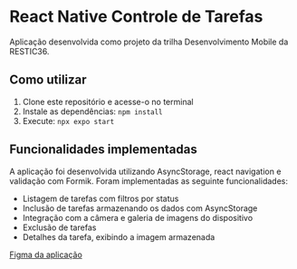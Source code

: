 # React Native Controle de Tarefas
Aplicação desenvolvida como projeto da trilha Desenvolvimento Mobile da RESTIC36.

## Como utilizar
1. Clone este repositório e acesse-o no terminal
2. Instale as dependências: `npm install`
3. Execute: `npx expo start`

## Funcionalidades implementadas
A aplicação foi desenvolvida utilizando AsyncStorage, react navigation e validação com Formik. Foram implementadas as seguinte funcionalidades:
- Listagem de tarefas com filtros por status
- Inclusão de tarefas armazenando os dados com AsyncStorage
- Integração com a câmera e galeria de imagens do dispositivo
- Exclusão de tarefas
- Detalhes da tarefa, exibindo a imagem armazenada

[Figma da aplicação](https://www.figma.com/design/2m7hYo8lkYjUHm1ecnzXqD/Atividade?node-id=0-1&t=sDW9ovsniHFrTiln-1)
